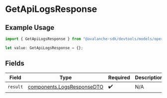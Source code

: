 # GetApiLogsResponse

## Example Usage

```typescript
import { GetApiLogsResponse } from "@avalanche-sdk/devtools/models/operations";

let value: GetApiLogsResponse = {};
```

## Fields

| Field                                                                    | Type                                                                     | Required                                                                 | Description                                                              |
| ------------------------------------------------------------------------ | ------------------------------------------------------------------------ | ------------------------------------------------------------------------ | ------------------------------------------------------------------------ |
| `result`                                                                 | [components.LogsResponseDTO](../../models/components/logsresponsedto.md) | :heavy_check_mark:                                                       | N/A                                                                      |